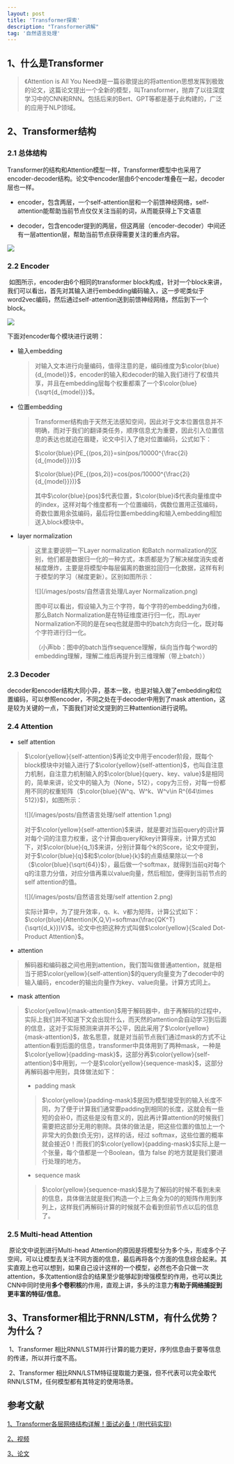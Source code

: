 ```yaml
---
layout: post
title: 'Transformer探索'
description: "Transformer讲解"
tag: '自然语言处理'
---
```


<head>
    <script src="https://cdn.mathjax.org/mathjax/latest/MathJax.js?config=TeX-AMS-MML_HTMLorMML" type="text/javascript"></script>
    <script type="text/x-mathjax-config">
        MathJax.Hub.Config({
            tex2jax: {
            skipTags: ['script', 'noscript', 'style', 'textarea', 'pre'],
            inlineMath: [['$','$']]
            }
        });
    </script>
</head>

## 1、什么是Transformer

> 《Attention is All You Need》是一篇谷歌提出的将attention思想发挥到极致的论文，这篇论文提出一个全新的模型，叫Transformer，抛弃了以往深度学习中的CNN和RNN。包括后来的Bert、GPT等都是基于此构建的，广泛的应用于NLP领域。

## 2、Transformer结构

### 2.1 总体结构

​	Transformer的结构和Attention模型一样，Transformer模型中也采用了encoder-decoder结构。论文中encoder层由6个encoder堆叠在一起，decoder层也一样。

+ encoder，包含两层，一个self-attention层和一个前馈神经网络，self-attention能帮助当前节点仅仅关注当前的词，从而能获得上下文语意

+ decoder，包含encoder提到的两层，但这两层（encoder-decoder）中间还有一层attention层，帮助当前节点获得需要关注的重点内容。


![](/images/posts/自然语言处理/transformer.jpg)

### 2.2 Encoder

​	如图所示，encoder由6个相同的transformer block构成，针对一个block来讲，我们可以看出，首先对其输入进行embedding编码输入，这一步呢类似于word2vec编码，然后通过self-attention送到前馈神经网络，然后到下一个block。

![](/images/posts/自然语言处理/transformer-encoder.png)

下面对encoder每个模块进行说明：

+ 输入embedding

  > 对输入文本进行向量编码，值得注意的是，编码维度为$\color{blue}{d_{model}}$，encoder的输入和decoder的输入我们进行了权值共享，并且在embedding层每个权重都乘了一个$\color{blue}{\sqrt{d_{model}}}$。

+ 位置embedding

  > Transformer结构由于天然无法感知空间，因此对于文本位置信息并不明确，而对于我们的翻译类任务，顺序信息尤为重要，因此引入位置信息的表达也就迫在眉睫，论文中引入了绝对位置编码，公式如下：
  >
  > $\color{blue}{PE_{(pos,2i)}=sin(pos/10000^{\frac{2i}{d_{model}}})}$
  >
  > $\color{blue}{PE_{(pos,2i)}=cos(pos/10000^{\frac{2i}{d_{model}}})}$
  >
  > 其中$\color{blue}{pos}$代表位置，$\color{blue}i$代表向量维度中的index，这样对每个维度都有一个位置编码，偶数位置用正弦编码，奇数位置用余弦编码，最后将位置embedding和输入embedding相加送入block模块中。

+ layer normalization

  > 这里主要说明一下Layer normalization 和Batch normalization的区别，他们都是数据归一化的一种方式，本质都是为了解决梯度消失或者梯度爆炸，主要是将模型中每层偏离的数据拉回归一化数据，这样有利于模型的学习（梯度更新）。区别如图所示：
  >
  > ![](/images/posts/自然语言处理/Layer Normalization.png)
  >
  > 图中可以看出，假设输入为三个字符，每个字符的embedding为6维，那么Batch Normalization是在特征维度进行归一化，而Layer Normalization不同的是在seq也就是图中的batch方向归一化，既对每个字符进行归一化。
  >
  > （小声bb：图中的batch当作sequence理解，纵向当作每个word的embedding理解，理解二维后再提升到三维理解（带上batch））

### 2.3 Decoder

​	decoder和encoder结构大同小异，基本一致，也是对输入做了embedding和位置编码，可以参照encoder，不同之处在于decoder中用到了mask attention，这是较为关键的一点，下面我们对论文提到的三种attention进行说明。

### 2.4 Attention

+ self attention

> $\color{yellow}{self-attention}$再论文中用于encoder阶段，既每个block模块中对输入进行了$\color{yellow}{self-attention}$，也叫自注意力机制，自注意力机制输入的$\color{blue}{query、key、value}$是相同的，简单来讲，论文中的输入为（None，512），copy为三份，对每一份都用不同的权重矩阵（$\color{blue}{W^q、W^k、W^v\in R^{64\times 512}}$)，如图所示：
>
> ![](/images/posts/自然语言处理/self attention 1.png)
>
> 对于$\color{yellow}{self-attention}$来讲，就是要对当前query的词计算对每个词的注意力权重，这个计算由query和key计算得来，计算方式如下，对$\color{blue}{q_1}$来讲，分别计算每个k的Score，论文中提到，对于$\color{blue}{q}$和$\color{blue}{k}$的点乘结果除以一个8（$\color{blue}{\sqrt{64}}$），最后做一个softmax，就得到当前q对每个q的注意力分值，对应分值再乘以value向量，然后相加，便得到当前节点的self attention的值。
>
> ![](/images/posts/自然语言处理/self attention 2.png)
>
> 实际计算中，为了提升效率，q、k、v都为矩阵，计算公式如下：$\color{blue}{Attention(K,Q,V)=softmax(\frac{QK^T}{\sqrt{d_k}})V}$。论文中也把这种方式叫做$\color{yellow}{Scaled Dot-Product Attention}$。

+ attention

> 解码器和编码器之间也用到attention，我们暂叫做普通attention，就是相当于把$\color{yellow}{self-attention}$的query向量变为了decoder中的输入编码，encoder的输出向量作为key、value向量。计算方式同上。

+ mask attention

> $\color{yellow}{mask-attention}$用于解码器中，由于再解码的过程中，实际上我们并不知道下文会出现什么，而天然的attention会自动学习到后面的信息，这对于实际预测来讲并不公平，因此采用了$\color{yellow}{mask-attention}$，故名思意，就是对当前节点我们通过mask的方式不让attention看到后面的信息，transformer中具体用到了两种mask，一种是$\color{yellow}{padding-mask}$，这部分再$\color{yellow}{self-attention}$中用到，一个是$\color{yellow}{sequence-mask}$，这部分再解码器中用到，具体做法如下：
>
> + padding mask
>
> > $\color{yellow}{padding-mask}$是因为模型接受到的输入长度不同，为了便于计算我们通常要padding到相同的长度，这就会有一些短的会补0，而这些是没有意义的，因此再计算attention的时候我们需要把这部分无用的剔除。具体的做法是，把这些位置的值加上一个非常大的负数(负无穷)，这样的话，经过 softmax，这些位置的概率就会接近0！而我们的$\color{yellow}{padding-mask}$实际上是一个张量，每个值都是一个Boolean，值为 false 的地方就是我们要进行处理的地方。
>
> + sequence mask
>
> > $\color{yellow}{sequence-mask}$是为了解码的时候不看到未来的信息，具体做法就是我们构造一个上三角全为0的的矩阵作用到序列上，这样我们再解码计算的时候就不会看到但前节点以后的信息了。

### 2.5 Multi-head Attention

​	原论文中说到进行Multi-head Attention的原因是将模型分为多个头，形成多个子空间，可以让模型去关注不同方面的信息，最后再将各个方面的信息综合起来。其实直观上也可以想到，如果自己设计这样的一个模型，必然也不会只做一次attention，多次attention综合的结果至少能够起到增强模型的作用，也可以类比CNN中同时使用**多个卷积核**的作用，直观上讲，多头的注意力**有助于网络捕捉到更丰富的特征/信息**。

## 3、Transformer相比于RNN/LSTM，有什么优势？为什么？

​	1、Transformer 相比RNN/LSTM并行计算的能力更好，序列信息由于要等信息的传递，所以并行度不高。

​	2、Transformer 相比RNN/LSTM特征提取能力更强，但不代表可以完全取代RNN/LSTM，任何模型都有其特定的使用场景。

## 参考文献

[1、Transformer各层网络结构详解！面试必备！(附代码实现)](https://www.cnblogs.com/mantch/p/11591937.html)

[2、视频](https://space.bilibili.com/1567748478/video)

[3、论文](https://readpaper.com/pdf-annotate/note?noteId=627057414680178688&pdfId=4557871218548547585)

